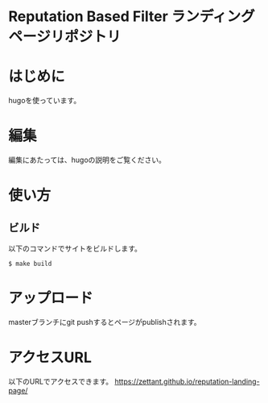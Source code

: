 Reputation Based Filter ランディングページリポジトリ
===================================================

# はじめに
hugoを使っています。

# 編集
編集にあたっては、hugoの説明をご覧ください。

# 使い方
## ビルド
以下のコマンドでサイトをビルドします。
```
$ make build
```

# アップロード
masterブランチにgit pushするとページがpublishされます。

# アクセスURL
以下のURLでアクセスできます。
https://zettant.github.io/reputation-landing-page/
